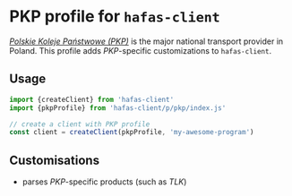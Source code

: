 # PKP profile for `hafas-client`

[*Polskie Koleje Państwowe (PKP)*](https://en.wikipedia.org/wiki/Polish_State_Railways) is the major national transport provider in Poland. This profile adds *PKP*-specific customizations to `hafas-client`.

## Usage

```js
import {createClient} from 'hafas-client'
import {pkpProfile} from 'hafas-client/p/pkp/index.js'

// create a client with PKP profile
const client = createClient(pkpProfile, 'my-awesome-program')
```


## Customisations

- parses *PKP*-specific products (such as *TLK*)
